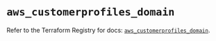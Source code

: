 # `aws_customerprofiles_domain`

Refer to the Terraform Registry for docs: [`aws_customerprofiles_domain`](https://registry.terraform.io/providers/hashicorp/aws/6.12.0/docs/resources/customerprofiles_domain).

